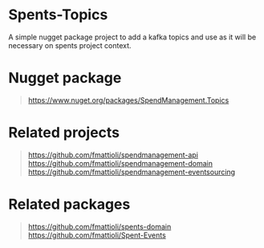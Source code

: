 # Spents-Topics
A simple nugget package project to add a kafka topics and use as it will be necessary on spents project context.

# Nugget package
> https://www.nuget.org/packages/SpendManagement.Topics

# Related projects
> https://github.com/fmattioli/spendmanagement-api <br/>
> https://github.com/fmattioli/spendmanagement-domain <br/>
> https://github.com/fmattioli/spendmanagement-eventsourcing <br/>

# Related packages
> https://github.com/fmattioli/spents-domain <br/>
> https://github.com/fmattioli/Spent-Events <br/>
